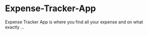 # Expense-Tracker-App
Expense Tracker App is where you find all your expense and on what exactly ...

